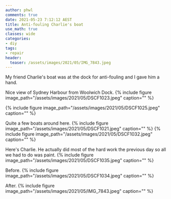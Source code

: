 ```yaml
---
author: phwl
comments: true
date: 2021-05-23 7:12:12 AEST
title: Anti-fouling Charlie's boat
use_math: true
classes: wide
categories:
- diy
tags:
- repair
header:
  teaser: /assets/images/2021/05/IMG_7843.jpeg
---
```

My friend Charlie's boat was at the dock for anti-fouling and I gave him a 
hand.


Nice view of Sydney Harbour from Woolwich Dock.
{% include figure image_path="/assets/images/2021/05/DSCF1023.jpeg" caption="" %}

{% include figure image_path="/assets/images/2021/05/DSCF1025.jpeg" caption="" %}

Quite a few boats around here.
{% include figure image_path="/assets/images/2021/05/DSCF1021.jpeg" caption="" %}
{% include figure image_path="/assets/images/2021/05/DSCF1032.jpeg" caption="" %}

Here's Charlie. He actually did most of the hard work the previous day so all we had to do was paint.
{% include figure image_path="/assets/images/2021/05/DSCF1035.jpeg" caption="" %}

Before.
{% include figure image_path="/assets/images/2021/05/DSCF1034.jpeg" caption="" %}

After.
{% include figure image_path="/assets/images/2021/05/IMG_7843.jpeg" caption="" %}
